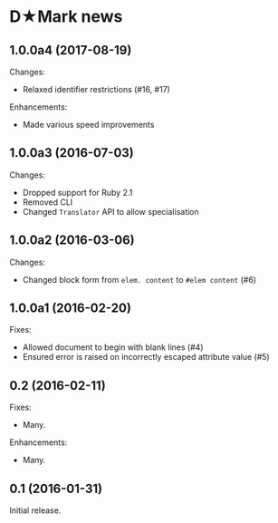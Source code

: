 # D★Mark news

## 1.0.0a4 (2017-08-19)

Changes:

* Relaxed identifier restrictions (#16, #17)

Enhancements:

* Made various speed improvements

## 1.0.0a3 (2016-07-03)

Changes:

* Dropped support for Ruby 2.1
* Removed CLI
* Changed `Translator` API to allow specialisation

## 1.0.0a2 (2016-03-06)

Changes:

* Changed block form from `elem. content` to `#elem content` (#6)

## 1.0.0a1 (2016-02-20)

Fixes:

* Allowed document to begin with blank lines (#4)
* Ensured error is raised on incorrectly escaped attribute value (#5)

## 0.2 (2016-02-11)

Fixes:

* Many.

Enhancements:

* Many.

## 0.1 (2016-01-31)

Initial release.
